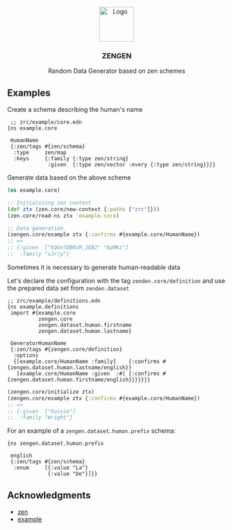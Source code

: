 <!-- PROJECT LOGO -->
<br />
<div align="center">
  <a href="https://github.com/Panthevm/zengen">
    <img src="https://user-images.githubusercontent.com/43318093/181618649-23a7ad49-a4c8-4d7c-98b6-f528bc819961.png" alt="Logo" width="80" height="80">
  </a>

  <h3 align="center">ZENGEN</h3>

  <p align="center">
    Random Data Generator based on zen schemes
  </p>
</div>

## Examples
Create a schema describing the human's name
``` edn
 ;; zrc/example/core.edn
{ns example.core

 HumanName
 {:zen/tags #{zen/schema}
  :type     zen/map
  :keys     {:family {:type zen/string}
             :given  {:type zen/vector :every {:type zen/string}}}}
```
Generate data based on the above scheme
``` clj
(ns example.core)

;; Initializing zen context
(def ztx (zen.core/new-context {:paths ["zrc"]}))
(zen.core/read-ns ztx 'example.core)

;; Data generation
(zengen.core/example ztx {:confirms #{example.core/HumanName})
;; =>
;; {:given  ["$QGn?DBRxM_JEB2" "6pMkz"]
;;  :family "sJr)y"}
```
Sometimes it is necessary to generate human-readable data

Let's declare the configuration with the tag `zenden.core/definition` and use the prepared data set from `zenden.dataset`

``` edn
;; zrc/example/definitions.edn
{ns example.definitions
 import #{example.core
          zengen.core
          zengen.dataset.human.firstname
          zengen.dataset.human.lastname}

 GeneratorHumanName
 {:zen/tags #{zengen.core/definition}
  :options  
  {[example.core/HumanName :family]    {:confirms #{zengen.dataset.human.lastname/english}}
   [example.core/HumanName :given  :#] {:confirms #{zengen.dataset.human.firstname/english}}}}}}}

```
``` clj
(zengen.core/initialize ztx)
(zengen.core/example ztx {:confirms #{example.core/HumanName})
;; =>
;; {:given  ["Gussie"]
;;  :family "Wright"}
```
For an example of a `zengen.dataset.human.prefix` schema:
``` edn
{ns zengen.dataset.human.prefix

 english
 {:zen/tags #{zen/schema}
  :enum     [{:value "La"}
             {:value "De"}]}}
```

## Acknowledgments
* [zen](https://github.com/zen-lang/zen)
* [example](https://github.com/Panthevm/zengen/tree/master/example)
